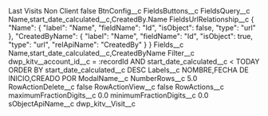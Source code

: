 <?xml version="1.0" encoding="UTF-8"?>
<CustomMetadata xmlns="http://soap.sforce.com/2006/04/metadata" xmlns:xsi="http://www.w3.org/2001/XMLSchema-instance" xmlns:xsd="http://www.w3.org/2001/XMLSchema">
    <label>Last Visits Non Client</label>
    <protected>false</protected>
    <values>
        <field>BtnConfig__c</field>
        <value xsi:nil="true"/>
    </values>
    <values>
        <field>FieldsButtons__c</field>
        <value xsi:nil="true"/>
    </values>
    <values>
        <field>FieldsQuery__c</field>
        <value xsi:type="xsd:string">Name,start_date_calculated__c,CreatedBy.Name </value>
    </values>
    <values>
        <field>FieldsUrlRelationship__c</field>
        <value xsi:type="xsd:string">{
&quot;Name&quot;: {
&quot;label&quot;: &quot;Name&quot;,
&quot;fieldName&quot;: &quot;Id&quot;,
&quot;isObject&quot;: false,
&quot;type&quot;: &quot;url&quot;
},
&quot;CreatedByName&quot;: {
&quot;label&quot;: &quot;Name&quot;,
&quot;fieldName&quot;: &quot;Id&quot;,
&quot;isObject&quot;: true,
&quot;type&quot;: &quot;url&quot;,
&quot;relApiName&quot;: &quot;CreatedBy&quot;
}
}</value>
    </values>
    <values>
        <field>Fields__c</field>
        <value xsi:type="xsd:string">Name,start_date_calculated__c,CreatedByName</value>
    </values>
    <values>
        <field>Filter__c</field>
        <value xsi:type="xsd:string">dwp_kitv__account_id__c = :recordId AND start_date_calculated__c &lt; TODAY ORDER BY start_date_calculated__c DESC</value>
    </values>
    <values>
        <field>Labels__c</field>
        <value xsi:type="xsd:string">NOMBRE,FECHA DE INICIO,CREADO POR</value>
    </values>
    <values>
        <field>ModalName__c</field>
        <value xsi:nil="true"/>
    </values>
    <values>
        <field>NumberRows__c</field>
        <value xsi:type="xsd:double">5.0</value>
    </values>
    <values>
        <field>RowActionDelete__c</field>
        <value xsi:type="xsd:boolean">false</value>
    </values>
    <values>
        <field>RowActionView__c</field>
        <value xsi:type="xsd:boolean">false</value>
    </values>
    <values>
        <field>RowActions__c</field>
        <value xsi:nil="true"/>
    </values>
    <values>
        <field>maximumFractionDigits__c</field>
        <value xsi:type="xsd:double">0.0</value>
    </values>
    <values>
        <field>minimumFractionDigits__c</field>
        <value xsi:type="xsd:double">0.0</value>
    </values>
    <values>
        <field>sObjectApiName__c</field>
        <value xsi:type="xsd:string">dwp_kitv__Visit__c</value>
    </values>
</CustomMetadata>
